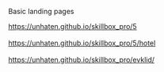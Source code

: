 Basic landing pages

https://unhaten.github.io/skillbox_pro/5
<br/>
<br/>
https://unhaten.github.io/skillbox_pro/5/hotel
<br/>
<br/>
https://unhaten.github.io/skillbox_pro/evklid/
